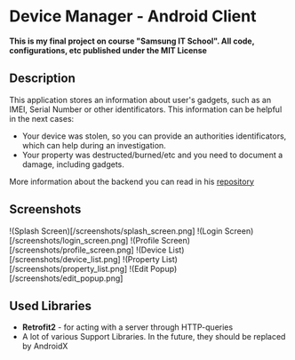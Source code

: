 # Device Manager - Android Client
**This is my final project on course "Samsung IT School". All code, configurations, etc published under the MIT License**
## Description
This application stores an information about user's gadgets, such as an IMEI, Serial Number or other identificators.
This information can be helpful in the next cases:
- Your device was stolen, so you can provide an authorities identificators, which can help during an investigation.
- Your property was destructed/burned/etc and you need to document a damage, including gadgets. 

More information about the backend you can read in his [repository](https://github.com/kinjalik/Device-Manager-Backend)

## Screenshots
!(Splash Screen)[/screenshots/splash_screen.png]
!(Login Screen)[/screenshots/login_screen.png]
!(Profile Screen)[/screenshots/profile_screen.png]
!(Device List)[/screenshots/device_list.png]
!(Property List)[/screenshots/property_list.png]
!(Edit Popup)[/screenshots/edit_popup.png]

## Used Libraries
- **Retrofit2** - for acting with a server through HTTP-queries
- A lot of various Support Libraries. In the future, they should be replaced by AndroidX

